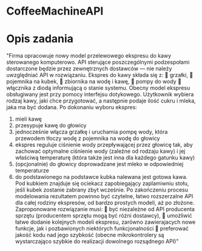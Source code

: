 # CoffeeMachineAPI
<h1>Opis zadania</h1>

"Firma opracowuje nowy model przelewowego ekspresu do kawy sterowanego komputerowo. API sterujące
poszczególnymi podzespołami dostarczone będzie przez zewnętrznych dostawców — nie należy uwzględniać API
w rozwiązaniu. Ekspres do kawy składa się z:
 grzałki,
 pojemnika na kubek,
 zbiornika na wodę i kawę,
 pompy do wody
 włącznika z diodą informującą o stanie systemu.
Obecny model ekspresu obsługiwany jest przy pomocy interfejsu dotykowego. Użytkownik wybiera rodzaj
kawy, jaki chce przygotować, a następnie podaje ilość cukru i mleka, jaka ma być dodana. Po dokonaniu wyboru
ekspres:
1. mieli kawę
2. przesypuje kawę do głowicy
3. jednocześnie włącza grzałkę i uruchamia pompę wody, która przewodem tłoczy wodę z pojemnika na wodę
do głowicy
4. ekspres reguluje ciśnienie wody przepływającej przez głowicę tak, aby zachować optymalne ciśnienie wody
(zależne od rodzaju kawy) i jej właściwą temperaturę (która także jest inna dla każdego gatunku kawy)
5. (opcjonalnie) do głowicy doprowadzane jest mleko w odpowiedniej temperaturze
6. do podstawionego na podstawce kubka nalewana jest gotowa kawa. Pod kubkiem znajduje się ociekacz
zapobiegający zaplamiwniu stołu, jeśli kubek zostanie zabrany zbyt wcześnie.
Po zakończeniu procesu modelowania rezultatem powinno być czytelne, łatwo rozszerzalne API dla całej
rodziny ekspresów, od bardzo prostych modeli, aż po złożone. Zaproponowane rozwiązanie musi:
 być niezależne od API producenta sprzętu (producentem sprzętu mogą być różni dostawcy),
 umożliwić łatwe dodanie kolejnych modeli ekspresu, zarówno zawierajacych nowe funkcje, jak i pozbawionych niektórych funkcjonalności
 preferować jakość kodu nad jego szybkość (obecne mikrokontrolery są wystarczająco szybkie do realizacji
dowolnego rozsądnego API)"
